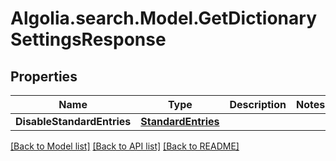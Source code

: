 # Algolia.search.Model.GetDictionarySettingsResponse

## Properties

Name | Type | Description | Notes
------------ | ------------- | ------------- | -------------
**DisableStandardEntries** | [**StandardEntries**](StandardEntries.md) |  | 

[[Back to Model list]](../README.md#documentation-for-models) [[Back to API list]](../README.md#documentation-for-api-endpoints) [[Back to README]](../README.md)

